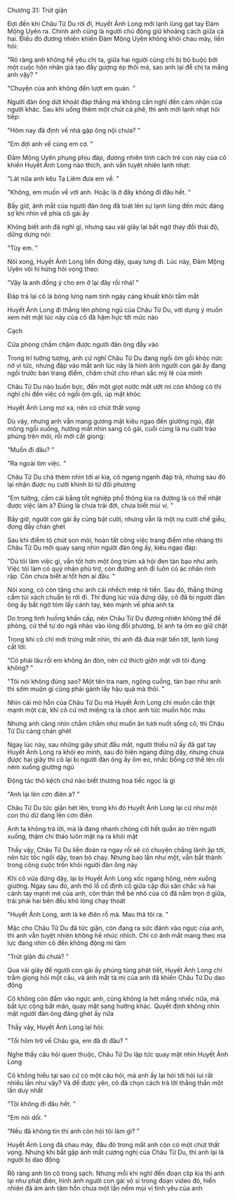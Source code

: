 




Chương 31: Trút giận

Đợi đến khi Châu Tử Du rời đi, Huyết Ảnh Long mới lạnh lùng gạt tay Đàm Mộng Uyên ra. Chính anh cũng là người chủ động giữ khoảng cách giữa cả hai. Điều đó đương nhiên khiến Đàm Mộng Uyên không khỏi chau mày, liền hỏi:

"Rõ ràng anh không hề yêu chị ta, giữa hai người cũng chỉ bị bó buộc bởi một cuộc hôn nhân giả tạo đầy gượng ép thôi mà, sao anh lại để chị ta mắng anh vậy? "

"Chuyện của anh không đến lượt em quản. "

Người đàn ông dứt khoát đáp thẳng mà không cần nghĩ đến cảm nhận của người khác. Sau khi uống thêm một chút cà phê, thì anh mới lạnh nhạt hỏi tiếp:

"Hôm nay đã định về nhà gặp ông nội chưa? "

"Em đợi anh về cùng em cơ. "

Đàm Mộng Uyên phụng phịu đáp, đương nhiên tính cách trẻ con này của cô khiến Huyết Ảnh Long nào thích, anh vẫn tuyệt nhiên lạnh nhạt:

"Lát nữa anh kêu Tạ Liêm đưa em về. "

"Không, em muốn về với anh. Hoặc là ở đây không đi đâu hết. "

Bấy giờ, ánh mắt của người đàn ông đã toát lên sự lạnh lùng đến mức đáng sợ khi nhìn về phía cô gái ấy

Không biết anh đã nghĩ gì, nhưng sau vài giây lại bất ngờ thay đổi thái độ, dửng dưng nói:

"Tùy em. "


Nói xong, Huyết Ảnh Long liền đứng dậy, quay lưng đi. Lúc này, Đàm Mộng Uyên vội hí hửng hỏi vọng theo:

"Vậy là anh đồng ý cho em ở lại đây rồi nhá! "

Đáp trả lại cô là bóng lưng nam tính ngày càng khuất khỏi tầm mắt

Huyết Ảnh Long đi thẳng lên phòng ngủ của Châu Tử Du, với dụng ý muốn xem nét mặt lúc này của cô đã hậm hực tới mức nào

Cạch

Cửa phòng chầm chậm được người đàn ông đẩy vào

Trong trí tưởng tượng, anh cứ nghĩ Châu Tử Du đang ngồi ôm gối khóc nức nở vì tức, nhưng đập vào mắt anh lúc này là hình ảnh người con gái ấy đang ngồi trước bàn trang điểm, chăm chút cho nhan sắc mỹ lệ của mình

Châu Tử Du nào buồn bực, đến một giọt nước mắt ướt mi còn không có thì nghĩ chi đến việc cô ngồi ôm gối, úp mặt khóc

Huyết Ảnh Long mơ xa, nên có chút thất vọng

Dù vậy, nhưng anh vẫn mang gương mặt kiêu ngạo đến giường ngủ, đặt mông ngồi xuống, hướng mắt nhìn sang cô gái, cuối cùng là nụ cười trào phúng trên môi, rồi mới cất giọng:

"Muốn đi đâu? "

"Ra ngoài tìm việc. "

Châu Tử Du chả thèm nhìn tới ai kia, cô ngang ngạnh đáp trả, nhưng sau đó lại nhận được nụ cười khinh bỉ từ đối phương

"Em tưởng, cầm cái bằng tốt nghiệp phổ thông kia ra đường là có thể nhặt được việc làm à? Đúng là chưa trải đời, chưa biết mùi vị. "

Bấy giờ, người con gái ấy cũng bật cười, nhưng vẫn là một nụ cười chế giễu, đong đầy chán ghét

Sau khi điểm tô chút son môi, hoàn tất công việc trang điểm nhẹ nhàng thì Châu Tử Du mới quay sang nhìn người đàn ông ấy, kiêu ngạo đáp:

"Dù tôi làm việc gì, vẫn tốt hơn một ông trùm xã hội đen tàn bạo như anh. Việc tôi làm có quý nhân phù trợ, còn đường anh đi luôn có ác nhân rình rập. Còn chưa biết ai tốt hơn ai đâu. "


Nói xong, cô còn tặng cho anh cái nhếch mép rẻ tiền. Sau đó, thẳng thừng cầm túi xách chuẩn bị rời đi. Thì đúng lúc vừa đứng dậy, cô đã bị người đàn ông ấy bất ngờ tóm lấy cánh tay, kéo mạnh về phía anh ta

Do trong tình huống khẩn cấp, nên Châu Tử Du đương nhiên không thể đề phòng, cứ thế tự do ngã nhào vào lòng đối phương, bị anh ta ôm eo giữ chặt

Trong khi cô chỉ mới trừng mắt nhìn, thì anh đã đưa mặt tiến tới, lạnh lùng cất lời:

"Có phải lâu rồi em không ăn đòn, nên cứ thích giỡn mặt với tôi đúng không? "

"Tôi nói không đúng sao? Một tên tra nam, ngông cuồng, tàn bạo như anh thì sớm muộn gì cũng phải gánh lấy hậu quả mà thôi. "

Nhìn cái mỏ hỗn của Châu Tử Du mà Huyết Ảnh Long chỉ muốn cắn thật mạnh một cái, khi cô cứ mở miệng ra là chọc anh tức muốn hộc máu

Nhưng anh càng nhìn chằm chằm như muốn ăn tươi nuốt sống cô, thì Châu Tử Du càng chán ghét

Ngay lúc này, sau những giây phút đấu mắt, người thiếu nữ ấy đã gạt tay Huyết Ảnh Long ra khỏi eo mình, sau đó hiên ngang đứng dậy, nhưng chưa được hai giây thì cô lại bị người đàn ông ấy ôm eo, nhấc bổng cơ thể lên rồi ném xuống giường ngủ

Động tác thô kệch chứ nào biết thương hoa tiếc ngọc là gì

"Anh lại lên cơn điên à? "

Châu Tử Du tức giận hét lên, trong khi đó Huyết Ảnh Long lại cứ như một con thú dữ đang lên cơn điên

Anh ta không trả lời, mà là đang nhanh chóng cởi hết quần áo trên người xuống, thậm chí tháo luôn mặt nạ ra khỏi mặt

Thấy vậy, Châu Tử Du liền đoán ra ngay rồi sẽ có chuyện chẳng lành ập tới, nên tức tốc ngồi dậy, toan bỏ chạy. Nhưng bao lần như một, vẫn bất thành trong công cuộc trốn khỏi người đàn ông này

Khi cô vừa đứng dậy, lại bị Huyết Ảnh Long xốc ngang hông, ném xuống giường. Ngay sau đó, anh thô lỗ cố định cô giữa cặp đùi săn chắc và hai cánh tay mạnh mẽ của anh, còn thân thể bé nhỏ của cô đã nằm trọn ở giữa, trái phải hai bên đều khó lòng chạy thoát

"Huyết Ảnh Long, anh là kẻ điên rồ mà. Mau thả tôi ra. "

Mặc cho Châu Tử Du đã tức giận, còn đang ra sức đánh vào ngực của anh, thì anh vẫn tuyệt nhiên không hề nhúc nhích. Chỉ có ánh mắt mang theo ma lực đang nhìn cô đến không động mi tâm


"Trút giận đủ chưa? "

Qua vài giây để người con gái ấy phúng túng phát tiết, Huyết Ảnh Long chỉ trầm giọng hỏi một câu, và ánh mắt tà mị của anh đã khiến Châu Tử Du dao động

Cô không còn đấm vào ngực anh, cũng không la hét mắng nhiếc nữa, mà bất lực cộng bất mãn, quay mặt sang hướng khác. Quyết định không nhìn mặt người đàn ông đáng ghét ấy nữa

Thấy vậy, Huyết Ảnh Long lại hỏi:

"Tối hôm trở về Châu gia, em đã đi đâu? "

Nghe thấy câu hỏi quen thuộc, Châu Tử Du lập tức quay mặt nhìn Huyết Ảnh Long

Cô không hiểu tại sao cứ có một câu hỏi, mà anh ấy lại hỏi tới hỏi lui rất nhiều lần như vậy? Và để được yên, cô đã chọn cách trả lời thẳng thắn một lần duy nhất

"Tôi không đi đâu hết. "

"Em nói dối. "

"Nếu đã không tin thì anh còn hỏi tôi làm gì? "

Huyết Ảnh Long đã chau mày, đâu đó trong mắt anh còn có một chút thất vọng. Nhưng khi bắt gặp ánh mắt cương nghị của Châu Tử Du, thì anh lại là người bị dao động

Rõ ràng anh tin cô trong sạch. Nhưng mỗi khi nghĩ đến đoạn clip kia thì anh lại như phát điên, hình ảnh người con gái vô sỉ trong đoạn video đó, hiển nhiên đã ám ảnh tâm hồn chưa một lần nếm mùi vị tình yêu của anh




